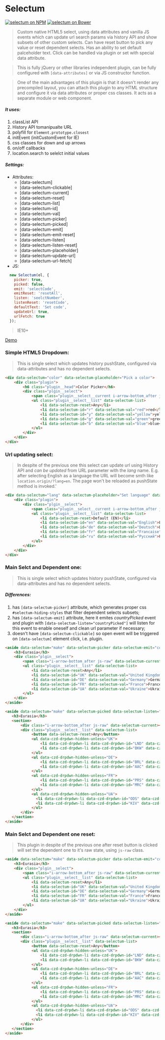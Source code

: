 # Selectum

[![selectum on NPM](https://img.shields.io/npm/v/selectum.svg)](https://www.npmjs.com/package/selectum)
[![selectum on Bower](https://img.shields.io/bower/v/selectum.svg)](http://bower.io/search/?q=selectum)

> Custom native HTML5 select, using data attributes and vanilla JS events which can update url search params via history API and show subsets of other custom selects. Can have reset button to pick any value or reset dependent selects. Has an ability to set default palceholder text. Click can be handled via plugin or set with special data attribute.

> This is fully jQuery or other libraries independent plugin, can be fully configured with ```[data-attributes]``` or via JS constructor function.

> One of the main advantages of this plugin is that it doesn't render any precompiled layout, you can attach this plugin to any HTML structure and configure it via data attributes or proper css classes. It acts as a separate module or web component.

##### It uses:
1. classList API
2. History API tomanipualte URL
3. polyfill for ```Element.prototype.closest```
4. initEvent (initCustomEvent for IE)
5. css classes for down and up arrows
6. on/off callbacks
7. location.search to selelct initial values

##### Settings:
- Attributes:
  - [data-selectum]
  - [data-selectum-clickable]
  - [data-selectum-current]
  - [data-selectum-reset]
  - [data-selectum-list]
  - [data-selectum-id]
  - [data-selectum-val]
  - [data-selectum-picker]
  - [data-selectum-picked]
  - [data-selectum-emit]
  - [data-selectum-emit-reset]
  - [data-selectum-listen]
  - [data-selectum-listen-reset]
  - [data-selectum-placeholder]
  - [data-selectum-update-url]
  - [data-selectum-url-fetch]
- JS:
```javascript
  new Selectum(el, {
    picker: true,
    picked: false,
    emit: 'selectCode',
    emitReset: 'resetAll',
    listen: 'seelctNumber',
    listenReset: 'resetCode',
    defaultText: 'Set code',
    updateUrl: true,
    urlFetch: true
  });
```

> IE10+

[Demo](http://slantz.github.io/selectum/)

### Simple HTML5 Dropdown:
> This is single select which updates history pushState, configured via data-attributes and has no dependent selects.

```html
<div data-selectum="color" data-selectum-placeholder="Pick a color">
    <div class="plugin">
        <h6 class="plugin__head">Color Picker</h6>
        <div class="plgin__select">
            <span class="plugin__select__current i-arrow-bottom_after js-raw" data-selectum-clickable data-selectum-current></span>
            <ul class="plugin__select__list" data-selectum-list>
                <li data-selectum-reset>Any</li>
                <li data-selectum-id="r" data-selectum-val="red">red</li>
                <li data-selectum-id="y" data-selectum-val="yellow">yellow</li>
                <li data-selectum-id="g" data-selectum-val="green">green</li>
                <li data-selectum-id="b" data-selectum-val="blue">blue</li>
            </ul>
        </div>
    </div>
</div>
```

### Url updating select:
> In despite of the previous one this select can update url using History API and *can be updated* from URL parameter with the *lang* name. E.g. after selecting English as a language the URL will become smth like `location.origin/?lang=en`. The page won't be reloaded as pushState method is invoked.'

```html
<div data-selectum="lang" data-selectum-placeholder="Set language" data-selectum-update-url data-selectum-url-fetch>
    <div class="plugin">
        <div class="plgin__select">
            <span class="plugin__select__current i-arrow-bottom_after js-raw" data-selectum-clickable data-selectum-current></span>
            <ul class="plugin__select__list" data-selectum-list>
                <li data-selectum-reset>Default (EN)</li>
                <li data-selectum-id="en" data-selectum-val="English">English</li>
                <li data-selectum-id="de" data-selectum-val="Deutsch">Deutsch</li>
                <li data-selectum-id="fr" data-selectum-val="Francaise">Francaise</li>
                <li data-selectum-id="ru" data-selectum-val="Русский">Русский</li>
            </ul>
        </div>
    </div>
</div>
```

### Main Selct and Dependent one:
> This is single select which updates history pushState, configured via data-attributes and has no dependent selects.

##### Differences:
1. has ```[data-selectum-picker]``` attribute, which generates proper css ```#selectum-hiding-styles``` that filter dependent selects subsets;
2. has ```[data-selectum-emit]``` attribute, here it emites *countryPicked* event and plugin with ```[data-selectum-listen="countryPicked"]``` will listen for this event to enable oneself and clean url parameter if necessary;
3. doesn't have ```[data-selectum-clickable]```  so open event will be triggered on ```[data-selectum]``` element click, i.e. plugin.

```html
<aside data-selectum="make" data-selectum-picker data-selectum-emit="countryPicked" data-selectum-placeholder="Pick Country">
    <h3>Eurasia</h3>
    <div class="plgin__select">
        <span class="i-arrow-bottom_after js-raw" data-selectum-current></span>
        <ul class="plugin__select__list" data-selectum-list>
            <li data-selectum-reset>Any</li>
            <li data-selectum-id="UK" data-selectum-val="United Kingdom">United Kingdom</li>
            <li data-selectum-id="DE" data-selectum-val="Germany">Germany</li>
            <li data-selectum-id="FR" data-selectum-val="France">France</li>
            <li data-selectum-id="UA" data-selectum-val="Ukraine">Ukraine</li>
        </ul>
    </div>
</aside>

<aside data-selectum="make" data-selectum-picked data-selectum-listen="countryPicked" data-selectum-placeholder="Pick City">
   <h3>Eurasia</h3>
   <section>
       <div class="i-arrow-bottom_after js-raw" data-selectum-current></div>
       <div class="plugin__select__list" data-selectum-list>
            <button data-selectum-reset>Any</button>
            <ul data-czd-drpdwn-hidden-unless="UK">
                <li data-czd-drpdwn-li data-czd-drpdwn-id="LND" data-czd-drpdwn-make="London">London</li>
                <li data-czd-drpdwn-li data-czd-drpdwn-id="BKW" data-czd-drpdwn-make="Bakewell">Bakewell</li>
            </ul>
            <ul data-czd-drpdwn-hidden-unless="DE">
                <li data-czd-drpdwn-li data-czd-drpdwn-id="BRL" data-czd-drpdwn-make="Berlin">Berlin</li>
                <li data-czd-drpdwn-li data-czd-drpdwn-id="AAC" data-czd-drpdwn-make="Aachen">Aachen</li>
            </ul>
            <ul data-czd-drpdwn-hidden-unless="FR">
                <li data-czd-drpdwn-li data-czd-drpdwn-id="PRS" data-czd-drpdwn-make="Paris">Paris</li>
                <li data-czd-drpdwn-li data-czd-drpdwn-id="MRC" data-czd-drpdwn-make="Marseille">Marseille</li>
            </ul>
            <ul data-czd-drpdwn-hidden-unless="UA">
              <li data-czd-drpdwn-li data-czd-drpdwn-id="ODS" data-czd-drpdwn-make="Odessa">Odessa</li>
              <li data-czd-drpdwn-li data-czd-drpdwn-id="KIV" data-czd-drpdwn-make="Kiev">Kiev</li>
            </ul>
       </div>
   </section>
</aside>
```

### Main Selct and Dependent one reset:
> This plugin in despite of the previous one after reset button is clicked will set the dependent one to it's raw state, using ```js-raw``` class.

```html
<aside data-selectum="make" data-selectum-picker data-selectum-emit="countryPicked" data-selectum-emit-reset="clearCities" data-selectum-placeholder="Pick Country">
    <h3>Eurasia</h3>
    <div class="plgin__select">
        <span class="i-arrow-bottom_after js-raw" data-selectum-current></span>
        <ul class="plugin__select__list" data-selectum-list>
            <li data-selectum-reset>Any</li>
            <li data-selectum-id="UK" data-selectum-val="United Kingdom">United Kingdom</li>
            <li data-selectum-id="DE" data-selectum-val="Germany">Germany</li>
            <li data-selectum-id="FR" data-selectum-val="France">France</li>
            <li data-selectum-id="UA" data-selectum-val="Ukraine">Ukraine</li>
        </ul>
    </div>
</aside>

<aside data-selectum="make" data-selectum-picked data-selectum-listen="countryPicked" data-selectum-listen-reset="clearCities" data-selectum-placeholder="Pick City">
   <h3>Eurasia</h3>
   <section>
       <div class="i-arrow-bottom_after js-raw" data-selectum-current></div>
       <div class="plugin__select__list" data-selectum-list>
            <button data-selectum-reset>Any</button>
            <ul data-czd-drpdwn-hidden-unless="UK">
                <li data-czd-drpdwn-li data-czd-drpdwn-id="LND" data-czd-drpdwn-make="London">London</li>
                <li data-czd-drpdwn-li data-czd-drpdwn-id="BKW" data-czd-drpdwn-make="Bakewell">Bakewell</li>
            </ul>
            <ul data-czd-drpdwn-hidden-unless="DE">
                <li data-czd-drpdwn-li data-czd-drpdwn-id="BRL" data-czd-drpdwn-make="Berlin">Berlin</li>
                <li data-czd-drpdwn-li data-czd-drpdwn-id="AAC" data-czd-drpdwn-make="Aachen">Aachen</li>
            </ul>
            <ul data-czd-drpdwn-hidden-unless="FR">
                <li data-czd-drpdwn-li data-czd-drpdwn-id="PRS" data-czd-drpdwn-make="Paris">Paris</li>
                <li data-czd-drpdwn-li data-czd-drpdwn-id="MRC" data-czd-drpdwn-make="Marseille">Marseille</li>
            </ul>
            <ul data-czd-drpdwn-hidden-unless="UA">
              <li data-czd-drpdwn-li data-czd-drpdwn-id="ODS" data-czd-drpdwn-make="Odessa">Odessa</li>
              <li data-czd-drpdwn-li data-czd-drpdwn-id="KIV" data-czd-drpdwn-make="Kiev">Kiev</li>
            </ul>
       </div>
   </section>
</aside>
```